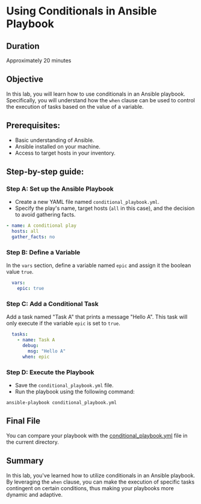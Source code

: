 # Using Conditionals in Ansible Playbook

## Duration

Approximately 20 minutes

## Objective

In this lab, you will learn how to use conditionals in an Ansible playbook. Specifically, you will understand how the `when` clause can be used to control the execution of tasks based on the value of a variable.

## Prerequisites:

- Basic understanding of Ansible.
- Ansible installed on your machine.
- Access to target hosts in your inventory.

## Step-by-step guide:

### Step A: Set up the Ansible Playbook

- Create a new YAML file named `conditional_playbook.yml`.
- Specify the play's name, target hosts (`all` in this case), and the decision to avoid gathering facts.

```yaml
- name: A conditional play
  hosts: all
  gather_facts: no
```

### Step B: Define a Variable

In the `vars` section, define a variable named `epic` and assign it the boolean value `true`.

```yaml
  vars:
    epic: true
```

### Step C: Add a Conditional Task

Add a task named "Task A" that prints a message "Hello A". This task will only execute if the variable `epic` is set to `true`.

```yaml
  tasks:
    - name: Task A
      debug:
        msg: "Hello A"
      when: epic 
```

### Step D: Execute the Playbook

- Save the `conditional_playbook.yml` file.
- Run the playbook using the following command:

```
ansible-playbook conditional_playbook.yml
```

## Final File

You can compare your playbook with the [conditional_playbook.yml](conditional_playbook.yml) file in the current directory.

## Summary

In this lab, you've learned how to utilize conditionals in an Ansible playbook. By leveraging the `when` clause, you can make the execution of specific tasks contingent on certain conditions, thus making your playbooks more dynamic and adaptive.